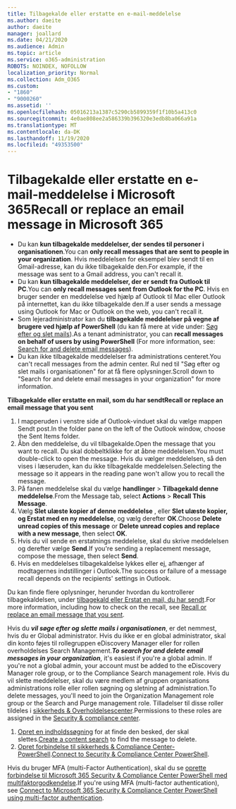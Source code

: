 ```yaml
---
title: Tilbagekalde eller erstatte en e-mail-meddelelse
ms.author: daeite
author: daeite
manager: joallard
ms.date: 04/21/2020
ms.audience: Admin
ms.topic: article
ms.service: o365-administration
ROBOTS: NOINDEX, NOFOLLOW
localization_priority: Normal
ms.collection: Adm_O365
ms.custom:
- "1860"
- "9000260"
ms.assetid: ''
ms.openlocfilehash: 05016213a1387c5290cb5899359f1f10b5a413c0
ms.sourcegitcommit: 4e0ae808ee2a586339b396320e3edb8ba066a91a
ms.translationtype: MT
ms.contentlocale: da-DK
ms.lasthandoff: 11/19/2020
ms.locfileid: "49353500"
---
```

# <a name="recall-or-replace-an-email-message-in-microsoft-365"></a><span data-ttu-id="a6fa9-102">Tilbagekalde eller erstatte en e-mail-meddelelse i Microsoft 365</span><span class="sxs-lookup"><span data-stu-id="a6fa9-102">Recall or replace an email message in Microsoft 365</span></span>

- <span data-ttu-id="a6fa9-103">Du kan **kun tilbagekalde meddelelser, der sendes til personer i organisationen**.</span><span class="sxs-lookup"><span data-stu-id="a6fa9-103">You can **only recall messages that are sent to people in your organization**.</span></span> <span data-ttu-id="a6fa9-104">Hvis meddelelsen for eksempel blev sendt til en Gmail-adresse, kan du ikke tilbagekalde den.</span><span class="sxs-lookup"><span data-stu-id="a6fa9-104">For example, if the message was sent to a Gmail address, you can't recall it.</span></span>
- <span data-ttu-id="a6fa9-105">Du kan **kun tilbagekalde meddelelser, der er sendt fra Outlook til PC**.</span><span class="sxs-lookup"><span data-stu-id="a6fa9-105">You can **only recall messages sent from Outlook for the PC**.</span></span> <span data-ttu-id="a6fa9-106">Hvis en bruger sender en meddelelse ved hjælp af Outlook til Mac eller Outlook på internettet, kan du ikke tilbagekalde den.</span><span class="sxs-lookup"><span data-stu-id="a6fa9-106">If a user sends a message using Outlook for Mac or Outlook on the web, you can't recall it.</span></span>
- <span data-ttu-id="a6fa9-107">Som lejeradministrator kan du **tilbagekalde meddelelser på vegne af brugere ved hjælp af PowerShell** (du kan få mere at vide under: [Søg efter og slet mails](https://docs.microsoft.com/microsoft-365/compliance/search-for-and-delete-messages-in-your-organization)).</span><span class="sxs-lookup"><span data-stu-id="a6fa9-107">As a tenant administrator, you can **recall messages on behalf of users by using PowerShell** (For more information, see: [Search for and delete email messages](https://docs.microsoft.com/microsoft-365/compliance/search-for-and-delete-messages-in-your-organization)).</span></span>
- <span data-ttu-id="a6fa9-108">Du kan ikke tilbagekalde meddelelser fra administrations centeret.</span><span class="sxs-lookup"><span data-stu-id="a6fa9-108">You can't recall messages from the admin center.</span></span> <span data-ttu-id="a6fa9-109">Rul ned til "Søg efter og slet mails i organisationen" for at få flere oplysninger.</span><span class="sxs-lookup"><span data-stu-id="a6fa9-109">Scroll down to "Search for and delete email messages in your organization" for more information.</span></span>

<span data-ttu-id="a6fa9-110">**Tilbagekalde eller erstatte en mail, som du har sendt**</span><span class="sxs-lookup"><span data-stu-id="a6fa9-110">**Recall or replace an email message that you sent**</span></span>

1. <span data-ttu-id="a6fa9-111">I mapperuden i venstre side af Outlook-vinduet skal du vælge mappen Sendt post.</span><span class="sxs-lookup"><span data-stu-id="a6fa9-111">In the folder pane on the left of the Outlook window, choose the Sent Items folder.</span></span>
2. <span data-ttu-id="a6fa9-112">Åbn den meddelelse, du vil tilbagekalde.</span><span class="sxs-lookup"><span data-stu-id="a6fa9-112">Open the message that you want to recall.</span></span> <span data-ttu-id="a6fa9-113">Du skal dobbeltklikke for at åbne meddelelsen.</span><span class="sxs-lookup"><span data-stu-id="a6fa9-113">You must double-click to open the message.</span></span> <span data-ttu-id="a6fa9-114">Hvis du vælger meddelelsen, så den vises i læseruden, kan du ikke tilbagekalde meddelelsen.</span><span class="sxs-lookup"><span data-stu-id="a6fa9-114">Selecting the message so it appears in the reading pane won't allow you to recall the message.</span></span>
3. <span data-ttu-id="a6fa9-115">På fanen meddelelse skal du vælge **handlinger**  >  **Tilbagekald denne meddelelse**.</span><span class="sxs-lookup"><span data-stu-id="a6fa9-115">From the Message tab, select **Actions** > **Recall This Message**.</span></span>
4. <span data-ttu-id="a6fa9-116">Vælg **Slet ulæste kopier af denne meddelelse** , eller **Slet ulæste kopier, og Erstat med en ny meddelelse**, og vælg derefter **OK**.</span><span class="sxs-lookup"><span data-stu-id="a6fa9-116">Choose **Delete unread copies of this message** or **Delete unread copies and replace with a new message**, then select **OK**.</span></span>
5. <span data-ttu-id="a6fa9-117">Hvis du vil sende en erstatnings meddelelse, skal du skrive meddelelsen og derefter vælge **Send**.</span><span class="sxs-lookup"><span data-stu-id="a6fa9-117">If you're sending a replacement message, compose the message, then select **Send**.</span></span>
6. <span data-ttu-id="a6fa9-118">Hvis en meddelelses tilbagekaldelse lykkes eller ej, afhænger af modtagernes indstillinger i Outlook.</span><span class="sxs-lookup"><span data-stu-id="a6fa9-118">The success or failure of a message recall depends on the recipients' settings in Outlook.</span></span>

<span data-ttu-id="a6fa9-119">Du kan finde flere oplysninger, herunder hvordan du kontrollerer tilbagekaldelsen, under [tilbagekald eller Erstat en mail, du har sendt](https://support.office.com/article/35027f88-d655-4554-b4f8-6c0729a723a0).</span><span class="sxs-lookup"><span data-stu-id="a6fa9-119">For more information, including how to check on the recall, see [Recall or replace an email message that you sent](https://support.office.com/article/35027f88-d655-4554-b4f8-6c0729a723a0).</span></span>

<span data-ttu-id="a6fa9-120">Hvis du **_vil søge efter og slette mails i organisationen_**, er det nemmest, hvis du er Global administrator. Hvis du ikke er en global administrator, skal din konto føjes til rollegruppen eDiscovery Manager eller for rollen overholdelses Search Management.</span><span class="sxs-lookup"><span data-stu-id="a6fa9-120">**_To search for and delete email messages in your organization_**, it's easiest if you're a global admin. If you're not a global admin, your account must be added to the eDiscovery Manager role group, or to the Compliance Search management role.</span></span> <span data-ttu-id="a6fa9-121">Hvis du vil slette meddelelser, skal du være medlem af gruppen organisations administrations rolle eller rollen søgning og sletning af administration.</span><span class="sxs-lookup"><span data-stu-id="a6fa9-121">To delete messages, you'll need to join the Organization Management role group or the Search and Purge management role.</span></span> <span data-ttu-id="a6fa9-122">Tilladelser til disse roller tildeles i [sikkerheds & Overholdelsescenter](https://protection.office.com/).</span><span class="sxs-lookup"><span data-stu-id="a6fa9-122">Permissions to these roles are assigned in the [Security & compliance center](https://protection.office.com/).</span></span>

1. <span data-ttu-id="a6fa9-123">[Opret en indholdssøgning](https://docs.microsoft.com/microsoft-365/compliance/content-search) for at finde den besked, der skal slettes.</span><span class="sxs-lookup"><span data-stu-id="a6fa9-123">[Create a content search](https://docs.microsoft.com/microsoft-365/compliance/content-search) to find the message to delete.</span></span>
2. <span data-ttu-id="a6fa9-124">[Opret forbindelse til sikkerheds & Compliance Center-PowerShell](https://docs.microsoft.com/powershell/exchange/office-365-scc/connect-to-scc-powershell/connect-to-scc-powershell).</span><span class="sxs-lookup"><span data-stu-id="a6fa9-124">[Connect to Security & Compliance Center PowerShell](https://docs.microsoft.com/powershell/exchange/office-365-scc/connect-to-scc-powershell/connect-to-scc-powershell).</span></span>

<span data-ttu-id="a6fa9-125">Hvis du bruger MFA (multi-Factor Authentication), skal du se [oprette forbindelse til Microsoft 365 Security & Compliance Center PowerShell med multifaktorgodkendelse](https://docs.microsoft.com/powershell/exchange/office-365-scc/connect-to-scc-powershell/mfa-connect-to-scc-powershell).</span><span class="sxs-lookup"><span data-stu-id="a6fa9-125">If you're using MFA (multi-factor authentication), see [Connect to Microsoft 365 Security & Compliance Center PowerShell using multi-factor authentication](https://docs.microsoft.com/powershell/exchange/office-365-scc/connect-to-scc-powershell/mfa-connect-to-scc-powershell).</span></span>
